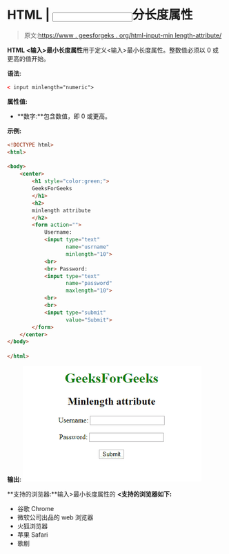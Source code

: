 # HTML | <input>分长度属性

> 原文:[https://www . geesforgeks . org/html-input-min length-attribute/](https://www.geeksforgeeks.org/html-input-minlength-attribute/)

**HTML <输入>最小长度属性**用于定义<输入>最小长度属性。整数值必须以 0 或更高的值开始。

**语法:**

```html
< input minlength="numeric"> 
```

**属性值:**

*   **数字:**包含数值，即 0 或更高。

**示例:**

```html
<!DOCTYPE html> 
<html>

<body>
    <center>
        <h1 style="color:green;"> 
        GeeksForGeeks 
        </h1>
        <h2> 
        minlength attribute 
        </h2>
        <form action="">
            Username:
            <input type="text" 
                   name="usrname" 
                   minlength="10">
            <br>
            <br> Password:
            <input type="text" 
                   name="password" 
                   maxlength="10">
            <br>
            <br>
            <input type="submit" 
                   value="Submit">
        </form>
    </center>
</body>

</html>
```

**输出:**
![](img/913e9f5385d5a345bc1c1bd9e418ce20.png)

**支持的浏览器:**输入>最小长度属性的 **<支持的浏览器如下:**

*   谷歌 Chrome
*   微软公司出品的 web 浏览器
*   火狐浏览器
*   苹果 Safari
*   歌剧